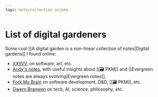```yaml
---
tags: meta/collection on/pkm
---
```


# List of digital gardeners

Some cool [[A digital garden is a non-linear collection of notes|Digital gardens]] I found online:

- [XXIIVV](https://wiki.xxiivv.com/site/home.html), on software, art, etc.
- [Andy's notes](https://notes.andymatuschak.org/About_these_notes), with useful insights about [[🗃️ PKM]] and [[Evergreen notes are always evolving|Evergreen notes]].
- [Fork My Brain](https://notes.nicolevanderhoeven.com) on software development, D&D, [[🗃️ PKM]], etc.
- [Gwern Branwen](https://www.gwern.net) on tech, AI, science, philosophy, etc.

